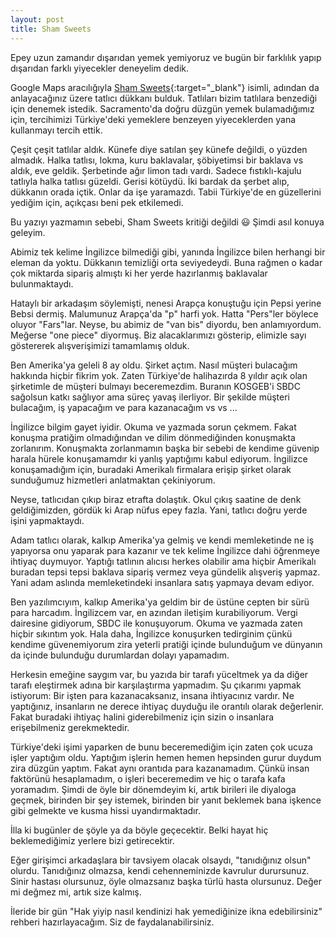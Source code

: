 ```yaml
---
layout: post
title: Sham Sweets
---
```


Epey uzun zamandır dışarıdan yemek yemiyoruz ve bugün bir farklılık yapıp dışarıdan farklı yiyecekler deneyelim dedik. 

Google Maps aracılığıyla [Sham Sweets](https://g.page/sham-sweets?share){:target="_blank"} isimli, adından da anlayacağınız üzere tatlıcı dükkanı bulduk. Tatlıları bizim tatlılara benzediği için denemek istedik. Sacramento'da doğru düzgün yemek bulamadığımız için, tercihimizi Türkiye'deki yemeklere benzeyen yiyeceklerden yana kullanmayı tercih ettik.

Çeşit çeşit tatlılar aldık. Künefe diye satılan şey künefe değildi, o yüzden almadık. Halka tatlısı, lokma, kuru baklavalar, şöbiyetimsi bir baklava vs aldık, eve geldik. Şerbetinde ağır limon tadı vardı. Sadece fıstıklı-kajulu tatlıyla halka tatlısı güzeldi. Gerisi kötüydü. İki bardak da şerbet alıp, dükkanın orada içtik. Onlar da işe yaramazdı. Tabii Türkiye'de en güzellerini yediğim için, açıkçası beni pek etkilemedi.

Bu yazıyı yazmamın sebebi, Sham Sweets kritiği değildi 😃 Şimdi asıl konuya geleyim.

Abimiz tek kelime İngilizce bilmediği gibi, yanında İngilizce bilen herhangi bir eleman da yoktu. Dükkanın temizliği orta seviyedeydi. Buna rağmen o kadar çok miktarda sipariş almıştı ki her yerde hazırlanmış baklavalar bulunmaktaydı.

Hataylı bir arkadaşım söylemişti, nenesi Arapça konuştuğu için Pepsi yerine Bebsi dermiş. Malumunuz Arapça'da "p" harfi yok. Hatta "Pers"ler böylece oluyor "Fars"lar. Neyse, bu abimiz de "van bis" diyordu, ben anlamıyordum. Meğerse "one piece" diyormuş. Biz alacaklarımızı gösterip, elimizle sayı göstererek alışverişimizi tamamlamış olduk.

Ben Amerika'ya geleli 8 ay oldu. Şirket açtım. Nasıl müşteri bulacağım hakkında hiçbir fikrim yok. Zaten Türkiye'de halihazırda 8 yıldır açık olan şirketimle de müşteri bulmayı beceremezdim. Buranın KOSGEB'i SBDC sağolsun katkı sağlıyor ama süreç yavaş ilerliyor. Bir şekilde müşteri bulacağım, iş yapacağım ve para kazanacağım vs vs ...

İngilizce bilgim gayet iyidir. Okuma ve yazmada sorun çekmem. Fakat konuşma pratiğim olmadığından ve dilim dönmediğinden konuşmakta zorlanırım. Konuşmakta zorlanmamın başka bir sebebi de kendime güvenip harala hürele konuşamamdır ki yanlış yaptığımı kabul ediyorum. İngilizce konuşamadığım için, buradaki Amerikalı firmalara erişip şirket olarak sunduğumuz hizmetleri anlatmaktan çekiniyorum.

Neyse, tatlıcıdan çıkıp biraz etrafta dolaştık. Okul çıkış saatine de denk geldiğimizden, gördük ki Arap nüfus epey fazla. Yani, tatlıcı doğru yerde işini yapmaktaydı.

Adam tatlıcı olarak, kalkıp Amerika'ya gelmiş ve kendi memleketinde ne iş yapıyorsa onu yaparak para kazanır ve tek kelime İngilizce dahi öğrenmeye ihtiyaç duymuyor. Yaptığı tatlının alıcısı herkes olabilir ama hiçbir Amerikalı buradan tepsi tepsi baklava sipariş vermez veya gündelik alışveriş yapmaz. Yani adam aslında memleketindeki insanlara satış yapmaya devam ediyor.

Ben yazılımcıyım, kalkıp Amerika'ya geldim bir de üstüne cepten bir sürü para harcadım. İngilizcem var, en azından iletişim kurabiliyorum. Vergi dairesine gidiyorum, SBDC ile konuşuyorum. Okuma ve yazmada zaten hiçbir sıkıntım yok. Hala daha, İngilizce konuşurken tedirginim çünkü kendime güvenemiyorum zira yeterli pratiği içinde bulunduğum ve dünyanın da içinde bulunduğu durumlardan dolayı yapamadım.

Herkesin emeğine saygım var, bu yazıda bir tarafı yüceltmek ya da diğer tarafı eleştirmek adına bir karşılaştırma yapmadım. Şu çıkarımı yapmak istiyorum: Bir işten para kazanacaksanız, insana ihtiyacınız vardır. Ne yaptığınız, insanların ne derece ihtiyaç duyduğu ile orantılı olarak değerlenir. Fakat buradaki ihtiyaç halini giderebilmeniz için sizin o insanlara erişebilmeniz gerekmektedir.

Türkiye'deki işimi yaparken de bunu beceremediğim için zaten çok ucuza işler yaptığım oldu. Yaptığım işlerin hemen hemen hepsinden gurur duydum zira düzgün yaptım. Fakat aynı orantıda para kazanamadım. Çünkü insan faktörünü hesaplamadım, o işleri beceremedim ve hiç o tarafa kafa yoramadım. Şimdi de öyle bir dönemdeyim ki, artık birileri ile diyaloga geçmek, birinden bir şey istemek, birinden bir yanıt beklemek bana işkence gibi gelmekte ve kusma hissi uyandırmaktadır.

İlla ki bugünler de şöyle ya da böyle geçecektir. Belki hayat hiç beklemediğimiz yerlere bizi getirecektir.

Eğer girişimci arkadaşlara bir tavsiyem olacak olsaydı, "tanıdığınız olsun" olurdu. Tanıdığınız olmazsa, kendi cehenneminizde kavrulur durursunuz. Sinir hastası olursunuz, öyle olmazsanız başka türlü hasta olursunuz. Değer mi değmez mi, artık size kalmış.

İleride bir gün "Hak yiyip nasıl kendinizi hak yemediğinize ikna edebilirsiniz" rehberi hazırlayacağım. Siz de faydalanabilirsiniz.
